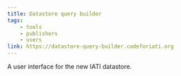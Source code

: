 ```yaml
---
title: Datastore query builder
tags:
    - tools
    - publishers
    - users
link: https://datastore-query-builder.codeforiati.org
---
```


A user interface for the new IATI datastore.
